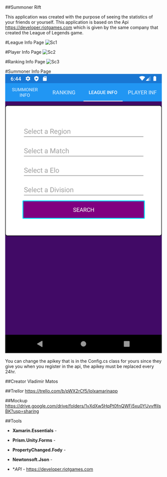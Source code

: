 ##Summoner Rift

This application was created with the purpose of seeing the statistics of your friends or yourself. 
This application is based on the Api https://developer.riotgames.com which is given by the same company that created the League of Legends game.

#League Info Page
 ![Sc1](https://github.com/VladimirMatos/LolAppXamarin/blob/master/Media/LeagueInfo.gif)
 
 #Player Info Page
 ![Sc2](https://github.com/VladimirMatos/LolAppXamarin/blob/master/PlayerInfo.gif)
 
 #Ranking Info Page
 ![Sc3](https://github.com/VladimirMatos/LolAppXamarin/blob/master/Ranking.gif)
 
 #Summoner Info Page
 ![Sc4](https://github.com/VladimirMatos/LolAppXamarin/blob/master/League.png)
 
You can change the apikey that is in the Config.cs class for yours since they give you when you register in the api, the apikey must be replaced every 24hr.

##Creator
Vladimir Matos

##Trellor
https://trello.com/b/pWX2rCf5/lolxamarinapp

##Mockup
https://drive.google.com/drive/folders/1vXdXw5HpPt0fnQWFi5xu0YUvvffilsBK?usp=sharing

##Tools
- **Xamarin.Essentials** -

- **Prism.Unity.Forms** -

- **PropertyChanged.Fody** -

- **Newtonsoft.Json** -

- **API* -
https://developer.riotgames.com 
